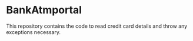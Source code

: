 # BankAtmportal
This repository contains the code to read credit card details and throw any exceptions necessary.

